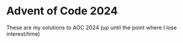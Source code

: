 # Advent of Code 2024

These are my solutions to AOC 2024 (up until the point where I lose interest/time)
